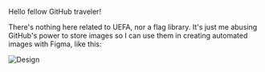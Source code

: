 Hello fellow GitHub traveler!

There's nothing here related to UEFA, nor a flag library. It's just me abusing GitHub's power to store images so I can use them in creating automated images with Figma, like this:

![Design](https://i.ibb.co/3T5Q5GB/GOhv-GTe-WUAAv-Hl-C.jpg)
